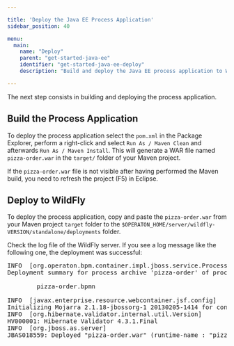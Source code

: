 ```yaml
---

title: 'Deploy the Java EE Process Application'
sidebar_position: 40

menu:
  main:
    name: "Deploy"
    parent: "get-started-java-ee"
    identifier: "get-started-java-ee-deploy"
    description: "Build and deploy the Java EE process application to WildFly."

---
```


The next step consists in building and deploying the process application.


## Build the Process Application

To deploy the process application select the `pom.xml` in the Package Explorer, perform a right-click and select `Run As / Maven Clean` and afterwards `Run As / Maven Install`. This will generate a WAR file named `pizza-order.war` in the `target/` folder of your Maven project.

If the `pizza-order.war` file is not visible after having performed the Maven build, you need to refresh the project (F5) in Eclipse.

## Deploy to WildFly

To deploy the process application, copy and paste the `pizza-order.war` from your Maven project `target` folder to the `$OPERATON_HOME/server/wildfly-VERSION/standalone/deployments` folder.

Check the log file of the WildFly server. If you see a log message like the following one, the deployment was successful:

<pre class="console">
INFO  [org.operaton.bpm.container.impl.jboss.service.ProcessApplicationDeploymentService]
Deployment summary for process archive 'pizza-order' of process application 'pizza-order':

        pizza-order.bpmn

INFO  [javax.enterprise.resource.webcontainer.jsf.config]
Initializing Mojarra 2.1.18-jbossorg-1 20130205-1414 for context '/pizza-order'
INFO  [org.hibernate.validator.internal.util.Version]
HV000001: Hibernate Validator 4.3.1.Final
INFO  [org.jboss.as.server]
JBAS018559: Deployed "pizza-order.war" (runtime-name : "pizza-order.war")
</pre>
